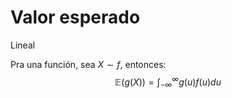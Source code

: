 # Valor esperado

Lineal

Pra una función, sea $X\sim f$, entonces:
$$\mathbb{E}(g(X)) = \int_{-\infty}^\infty g(u)f(u)du$$
